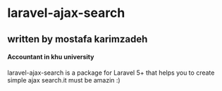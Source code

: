 # laravel-ajax-search
## written by mostafa karimzadeh
#### Accountant in khu university
laravel-ajax-search is a package for Laravel 5+ that helps you to create simple ajax search.it must be amazin :)
